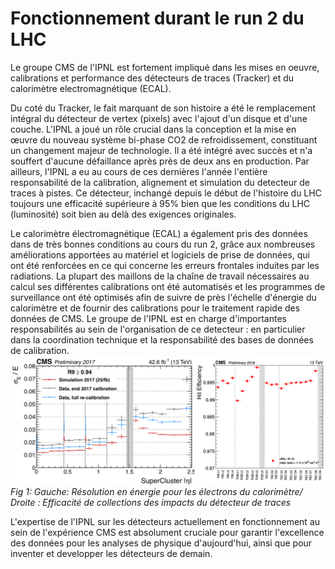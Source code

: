 # Fonctionnement durant le run 2 du LHC

Le groupe CMS de l'IPNL est fortement impliqué dans les mises en oeuvre, calibrations et performance des détecteurs de traces (Tracker) et du calorimètre electromagnétique (ECAL). 

Du coté du Tracker, le fait marquant de son histoire a été le remplacement intégral du détecteur de vertex (pixels) avec l'ajout d'un disque et d'une couche. L'IPNL a joué un rôle crucial dans la conception et la mise en œuvre 
du nouveau système bi-phase CO2 de refroidissement, constituant un changement majeur de technologie. Il a été intégré avec succès et n'a souffert d'aucune défaillance après près de deux ans en production. Par ailleurs, l'IPNL a eu au cours de ces dernières l'année l'entière responsabilité de la calibration, alignement et simulation du detecteur de traces à pistes. Ce détecteur, inchangé depuis le début de l'histoire du LHC  toujours une efficacité supérieure à 95% bien que les conditions du LHC (luminosité) soit bien au delà des exigences originales. 

Le calorimètre électromagnétique (ECAL) a également pris des données dans de très bonnes conditions au cours du run 2, grâce aux nombreuses améliorations apportées au matériel et logiciels de prise de données, qui ont été renforcées en ce qui concerne les erreurs frontales induites par les radiations. 
La plupart des maillons de la chaîne de travail nécessaires au calcul ses différentes calibrations ont été automatisés et les programmes de surveillance ont été optimisés afin de suivre de près l'échelle d'énergie du calorimètre et de fournir des calibrations pour le traitement rapide des données de CMS. Le groupe de l'IPNL est en charge d'importantes responsabilités au sein de l'organisation de ce detecteur : en particulier dans la coordination technique et la responsabilité des bases de données de calibration. 
![Figures/fct/combined_RA_IPNL](Figures/fct/combined_RA_IPNL.png)
*Fig 1: Gauche: Résolution en énergie pour les électrons du calorimètre/ Droite : Efficacité de collections des impacts du détecteur de traces*

L'expertise de l'IPNL sur les détecteurs actuellement en fonctionnement au sein de l'expérience CMS est absolument cruciale pour garantir l'excellence des données pour les analyses de physique d'aujourd'hui, ainsi que pour inventer et developper les détecteurs de demain. 